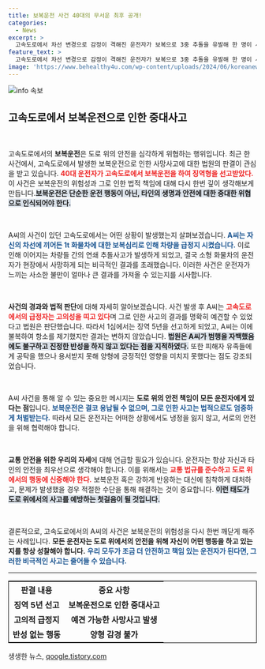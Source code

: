 ```yaml
---
title: 보복운전 사건 40대의 무서운 최후 공개!
categories:
  - News
excerpt: >
  고속도로에서 차선 변경으로 감정이 격해진 운전자가 보복으로 3중 추돌을 유발해 한 명이 사망하는 끔찍한 사건이 발생했습니다. 대법원은 이 운전자에게 징역 5년을 확정했습니다. 과연 교통사고의 원인은 무엇이었을까요?
feature_text: >
  고속도로에서 차선 변경으로 감정이 격해진 운전자가 보복으로 3중 추돌을 유발해 한 명이 사망하는 끔찍한 사건이 발생했습니다. 대법원은 이 운전자에게 징역 5년을 확정했습니다. 과연 교통사고의 원인은 무엇이었을까요?
image: 'https://www.behealthy4u.com/wp-content/uploads/2024/06/koreanews.jpg'
---
```


<p><img src="https://www.behealthy4u.com/wp-content/uploads/2024/06/koreanews.jpg" alt="info 속보" /></p>

<h2 data-ke-size="size26">고속도로에서 보복운전으로 인한 중대사고</h2>

<p data-ke-size="size16">&nbsp;</p>

<p>고속도로에서의 <b>보복운전</b>은 도로 위의 안전을 심각하게 위협하는 행위입니다. 최근 한 사건에서, 고속도로에서 발생한 보복운전으로 인한 사망사고에 대한 법원의 판결이 관심을 받고 있습니다. <b><span style="color: #ee2323;">40대 운전자가 고속도로에서 보복운전을 하여 징역형을 선고받았다.</span></b> 이 사건은 보복운전의 위험성과 그로 인한 법적 책임에 대해 다시 한번 깊이 생각해보게 만듭니다.<b><span style="background-color: #21538527;">보복운전은 단순한 운전 행동이 아닌, 타인의 생명과 안전에 대한 중대한 위협으로 인식되어야 한다.</span></b> </p>

<p data-ke-size="size16">&nbsp;</p>

<p>A씨의 사건이 있던 고속도로에서는 어떤 상황이 발생했는지 살펴보겠습니다. <b><span style="color: #1a5490;">A씨는 자신의 차선에 끼어든 1t 화물차에 대한 보복심리로 인해 차량을 급정지 시켰습니다.</span></b> 이로 인해 이어지는 차량들 간의 연쇄 추돌사고가 발생하게 되었고, 결국 소형 화물차의 운전자가 현장에서 사망하게 되는 비극적인 결과를 초래했습니다. 이러한 사건은 운전자가 느끼는 사소한 불만이 얼마나 큰 결과를 가져올 수 있는지를 시사합니다.</p>

<p data-ke-size="size16">&nbsp;</p>

<p><b>사건의 경과와 법적 판단</b>에 대해 자세히 알아보겠습니다. 사건 발생 후 A씨는 <b><span style="color: #ee2323;">고속도로에서의 급정자는 고의성을 띠고 있다</span></b>며 그로 인한 사고의 결과를 명확히 예견할 수 있었다고 법원은 판단했습니다. 따라서 1심에서는 징역 5년을 선고하게 되었고, A씨는 이에 불복하여 항소를 제기했지만 결과는 변하지 않았습니다. <b><span style="background-color: #21538527;">법원은 A씨가 범행을 자백했음에도 불구하고 진정한 반성을 하지 않고 있다는 점을 지적하였다.</span></b> 또한 피해자 유족들에게 공탁을 했으나 용서받지 못해 양형에 긍정적인 영향을 미치지 못했다는 점도 강조되었습니다.</p>

<p data-ke-size="size16">&nbsp;</p>

<p>A씨 사건을 통해 알 수 있는 중요한 메시지는 <b>도로 위의 안전 책임이 모든 운전자에게 있다는 점</b>입니다. <b><span style="color: #1a5490;">보복운전은 결코 용납될 수 없으며, 그로 인한 사고는 법적으로도 엄중하게 처벌받는다.</span></b> 따라서 모든 운전자는 어떠한 상황에서도 냉정을 잃지 않고, 서로의 안전을 위해 협력해야 합니다. </p>

<p data-ke-size="size16">&nbsp;</p>

<p><b>교통 안전을 위한 우리의 자세</b>에 대해 언급할 필요가 있습니다. 운전자는 항상 자신과 타인의 안전을 최우선으로 생각해야 합니다. 이를 위해서는 <b><span style="color: #ee2323;">교통 법규를 준수하고 도로 위에서의 행동에 신중해야 한다.</span></b> 보복운전 혹은 강하게 반응하는 대신에 침착하게 대처하고, 문제가 발생했을 경우 적절한 수단을 통해 해결하는 것이 중요합니다. <b><span style="background-color: #21538527;">이런 태도가 도로 위에서의 사고를 예방하는 첫걸음이 될 것입니다.</span></b></p>

<p data-ke-size="size16">&nbsp;</p>

<p>결론적으로, 고속도로에서의 A씨의 사건은 보복운전의 위험성을 다시 한번 깨닫게 해주는 사례입니다. <b>모든 운전자는 도로 위에서의 안전을 위해 자신이 어떤 행동을 하고 있는지를 항상 성찰해야 합니다.</b> <b><span style="color: #1a5490;">우리 모두가 조금 더 안전하고 책임 있는 운전자가 된다면, 그러한 비극적인 사고는 줄어들 수 있습니다.</span></b> </p>

<hr>

<table style="width:100%; border: 1px solid black;">
  <tr>
    <th style="text-align: center;">판결 내용</th>
    <th style="text-align: center;">중요 사항</th>
  </tr>
  <tr>
    <td style="text-align: center; height: 17px;"><b>징역 5년 선고</b></td>
    <td style="text-align: center; height: 17px;"><b>보복운전으로 인한 중대사고</b></td>
  </tr>
  <tr>
    <td style="text-align: center; height: 17px;"><b>고의적 급정지</b></td>
    <td style="text-align: center; height: 17px;"><b>예견 가능한 사망사고 발생</b></td>
  </tr>
  <tr>
    <td style="text-align: center; height: 17px;"><b>반성 없는 행동</b></td>
    <td style="text-align: center; height: 17px;"><b>양형 감경 불가</b></td>
  </tr>
</table>
생생한 뉴스, <a href="https://qoogle.tistory.com" rel="dofollow">qoogle.tistory.com</a>


